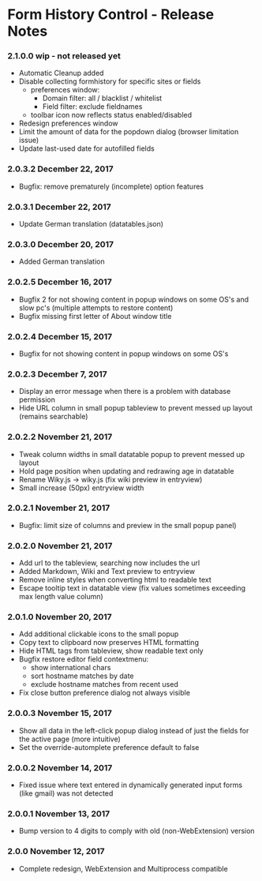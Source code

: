# Form History Control - Release Notes

### 2.1.0.0 wip - not released yet
- Automatic Cleanup added
- Disable collecting formhistory for specific sites or fields
    - preferences window:
        - Domain filter: all / blacklist / whitelist
        - Field filter: exclude fieldnames
    - toolbar icon now reflects status enabled/disabled
- Redesign preferences window
- Limit the amount of data for the popdown dialog (browser limitation issue)
- Update last-used date for autofilled fields

### 2.0.3.2 December 22, 2017
- Bugfix: remove prematurely (incomplete) option features

### 2.0.3.1 December 22, 2017
- Update German translation (datatables.json)

### 2.0.3.0 December 20, 2017
- Added German translation

### 2.0.2.5 December 16, 2017
- Bugfix 2 for not showing content in popup windows on some OS's and slow pc's (multiple attempts to restore content)
- Bugfix missing first letter of About window title

### 2.0.2.4 December 15, 2017
- Bugfix for not showing content in popup windows on some OS's

### 2.0.2.3 December 7, 2017
- Display an error message when there is a problem with database permission
- Hide URL column in small popup tableview to prevent messed up layout (remains searchable)

### 2.0.2.2 November 21, 2017
- Tweak column widths in small datatable popup to prevent messed up layout
- Hold page position when updating and redrawing age in datatable
- Rename Wiky.js -> wiky.js (fix wiki preview in entryview)
- Small increase (50px) entryview width

### 2.0.2.1 November 21, 2017
- Bugfix: limit size of columns and preview in the small popup panel)

### 2.0.2.0 November 21, 2017
- Add url to the tableview, searching now includes the url
- Added Markdown, Wiki and Text preview to entryview
- Remove inline styles when converting html to readable text
- Escape tooltip text in datatable view (fix values sometimes exceeding max length value column)

### 2.0.1.0 November 20, 2017
- Add additional clickable icons to the small popup
- Copy text to clipboard now preserves HTML formatting
- Hide HTML tags from tableview, show readable text only
- Bugfix restore editor field contextmenu:
    - show international chars
    - sort hostname matches by date
    - exclude hostname matches from recent used
- Fix close button preference dialog not always visible

### 2.0.0.3 November 15, 2017
- Show all data in the left-click popup dialog instead of just the fields for the active page (more intuitive)
- Set the override-automplete preference default to false

### 2.0.0.2 November 14, 2017
- Fixed issue where text entered in dynamically generated input forms (like gmail) was not detected

### 2.0.0.1 November 13, 2017
- Bump version to 4 digits to comply with old (non-WebExtension) version

### 2.0.0 November 12, 2017
- Complete redesign, WebExtension and Multiprocess compatible
